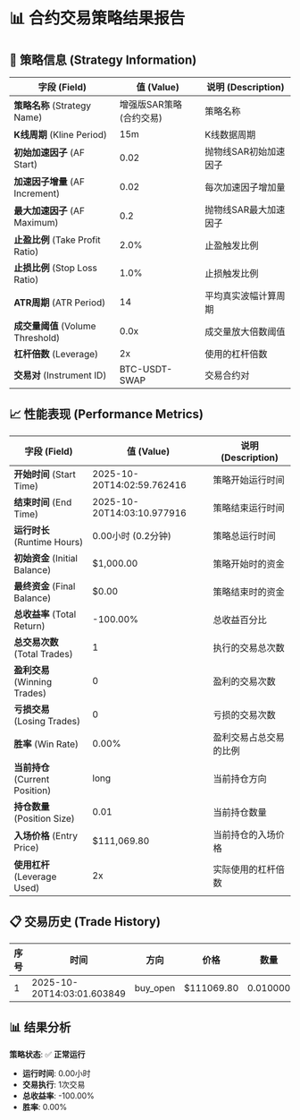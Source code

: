 # 📊 合约交易策略结果报告

## 🎯 策略信息 (Strategy Information)

| 字段 (Field) | 值 (Value) | 说明 (Description) |
|-------------|-----------|------------------|
| **策略名称** (Strategy Name) | 增强版SAR策略 (合约交易) | 策略名称 |
| **K线周期** (Kline Period) | 15m | K线数据周期 |
| **初始加速因子** (AF Start) | 0.02 | 抛物线SAR初始加速因子 |
| **加速因子增量** (AF Increment) | 0.02 | 每次加速因子增加量 |
| **最大加速因子** (AF Maximum) | 0.2 | 抛物线SAR最大加速因子 |
| **止盈比例** (Take Profit Ratio) | 2.0% | 止盈触发比例 |
| **止损比例** (Stop Loss Ratio) | 1.0% | 止损触发比例 |
| **ATR周期** (ATR Period) | 14 | 平均真实波幅计算周期 |
| **成交量阈值** (Volume Threshold) | 0.0x | 成交量放大倍数阈值 |
| **杠杆倍数** (Leverage) | 2x | 使用的杠杆倍数 |
| **交易对** (Instrument ID) | BTC-USDT-SWAP | 交易合约对 |

## 📈 性能表现 (Performance Metrics)

| 字段 (Field) | 值 (Value) | 说明 (Description) |
|-------------|-----------|------------------|
| **开始时间** (Start Time) | 2025-10-20T14:02:59.762416 | 策略开始运行时间 |
| **结束时间** (End Time) | 2025-10-20T14:03:10.977916 | 策略结束运行时间 |
| **运行时长** (Runtime Hours) | 0.00小时 (0.2分钟) | 策略总运行时间 |
| **初始资金** (Initial Balance) | $1,000.00 | 策略开始时的资金 |
| **最终资金** (Final Balance) | $0.00 | 策略结束时的资金 |
| **总收益率** (Total Return) | -100.00% | 总收益百分比 |
| **总交易次数** (Total Trades) | 1 | 执行的交易总次数 |
| **盈利交易** (Winning Trades) | 0 | 盈利的交易次数 |
| **亏损交易** (Losing Trades) | 0 | 亏损的交易次数 |
| **胜率** (Win Rate) | 0.00% | 盈利交易占总交易的比例 |
| **当前持仓** (Current Position) | long | 当前持仓方向 |
| **持仓数量** (Position Size) | 0.01 | 当前持仓数量 |
| **入场价格** (Entry Price) | $111,069.80 | 当前持仓的入场价格 |
| **使用杠杆** (Leverage Used) | 2x | 实际使用的杠杆倍数 |

## 📋 交易历史 (Trade History)

| 序号 | 时间 | 方向 | 价格 | 数量 | 收益率 | 杠杆 |
|------|------|------|------|------|--------|------|
| 1 | 2025-10-20T14:03:01.603849 | buy_open | $111069.80 | 0.010000 | 0.00% | 2x |

## 📊 结果分析

**策略状态**: ✅ **正常运行**
- **运行时间**: 0.00小时
- **交易执行**: 1次交易
- **总收益率**: -100.00%
- **胜率**: 0.00%
